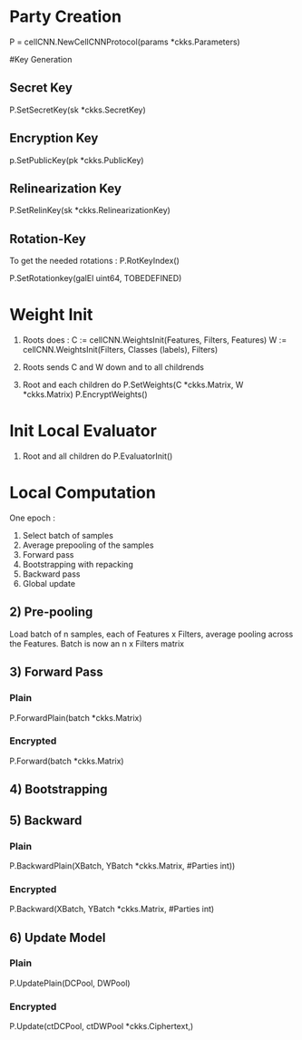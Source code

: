 # Party Creation

P = cellCNN.NewCellCNNProtocol(params \*ckks.Parameters)

#Key Generation

## Secret Key 

P.SetSecretKey(sk \*ckks.SecretKey)

## Encryption Key 

p.SetPublicKey(pk \*ckks.PublicKey)

## Relinearization Key 

P.SetRelinKey(sk \*ckks.RelinearizationKey)

## Rotation-Key 

To get the needed rotations : P.RotKeyIndex()

P.SetRotationkey(galEl uint64, TOBEDEFINED)


# Weight Init

1) Roots does : 
C := cellCNN.WeightsInit(Features, Filters, Features)
W := cellCNN.WeightsInit(Filters, Classes (labels), Filters) 

2) Roots sends C and W down and to all childrends

3) Root and each children do
P.SetWeights(C \*ckks.Matrix, W \*ckks.Matrix)
P.EncryptWeights()


# Init Local Evaluator

1) Root and all children do
P.EvaluatorInit()


# Local Computation

One epoch : 
1) Select batch of samples
2) Average prepooling of the samples
3) Forward pass
4) Bootstrapping with repacking
5) Backward pass
6) Global update

## 2) Pre-pooling
Load batch of n samples, each of Features x Filters, average pooling across the Features. Batch is now an n x Filters matrix

## 3) Forward Pass

### Plain
P.ForwardPlain(batch \*ckks.Matrix)

### Encrypted
P.Forward(batch \*ckks.Matrix)


## 4) Bootstrapping


## 5) Backward

### Plain

P.BackwardPlain(XBatch, YBatch \*ckks.Matrix, #Parties int))

### Encrypted

P.Backward(XBatch, YBatch \*ckks.Matrix, #Parties int)


## 6) Update Model

### Plain

P.UpdatePlain(DCPool, DWPool)

### Encrypted

P.Update(ctDCPool, ctDWPool \*ckks.Ciphertext,)
